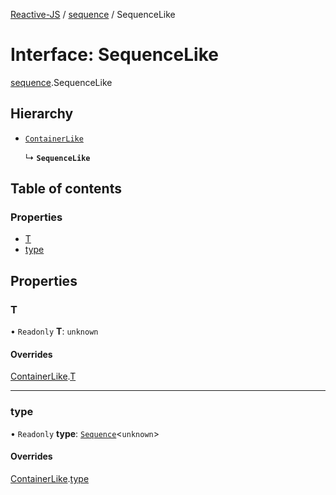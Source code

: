 [Reactive-JS](../README.md) / [sequence](../modules/sequence.md) / SequenceLike

# Interface: SequenceLike

[sequence](../modules/sequence.md).SequenceLike

## Hierarchy

- [`ContainerLike`](container.ContainerLike.md)

  ↳ **`SequenceLike`**

## Table of contents

### Properties

- [T](sequence.SequenceLike.md#t)
- [type](sequence.SequenceLike.md#type)

## Properties

### T

• `Readonly` **T**: `unknown`

#### Overrides

[ContainerLike](container.ContainerLike.md).[T](container.ContainerLike.md#t)

___

### type

• `Readonly` **type**: [`Sequence`](../modules/sequence.md#sequence)<`unknown`\>

#### Overrides

[ContainerLike](container.ContainerLike.md).[type](container.ContainerLike.md#type)
